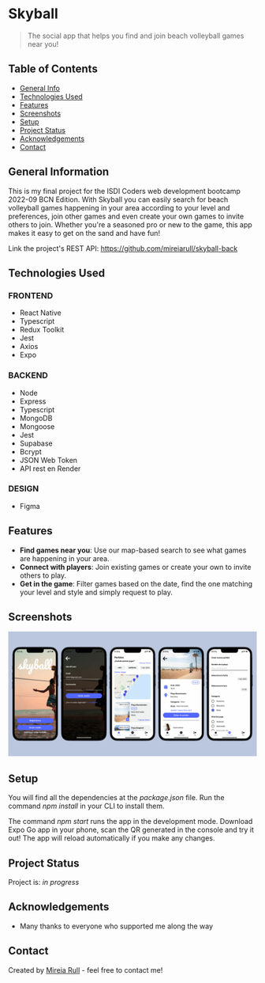 # Skyball

> The social app that helps you find and join beach volleyball games near you!

## Table of Contents

- [General Info](#general-information)
- [Technologies Used](#technologies-used)
- [Features](#features)
- [Screenshots](#screenshots)
- [Setup](#setup)
- [Project Status](#project-status)
- [Acknowledgements](#acknowledgements)
- [Contact](#contact)

## General Information

This is my final project for the ISDI Coders web development bootcamp 2022-09 BCN Edition.
With Skyball you can easily search for beach volleyball games happening in your area according to your level and preferences, join other games and even create your own games to invite others to join.
Whether you're a seasoned pro or new to the game, this app makes it easy to get on the sand and have fun!

Link the project's REST API: https://github.com/mireiarull/skyball-back

## Technologies Used

### FRONTEND

- React Native
- Typescript
- Redux Toolkit
- Jest
- Axios
- Expo

### BACKEND

- Node
- Express
- Typescript
- MongoDB
- Mongoose
- Jest
- Supabase
- Bcrypt
- JSON Web Token
- API rest en Render

### DESIGN

- Figma

## Features

- **Find games near you**: Use our map-based search to see what games are happening in your area.
- **Connect with players**: Join existing games or create your own to invite others to play.
- **Get in the game**: Filter games based on the date, find the one matching your level and style and simply request to play.

## Screenshots

![Screenshots](assets/screenshots/skyaball-screenshots.jpg?raw=true)

## Setup

You will find all the dependencies at the _package.json_ file. Run the command _npm install_ in your CLI to install them.

The command _npm start_ runs the app in the development mode. Download Expo Go app in your phone, scan the QR generated in the console and try it out!
The app will reload automatically if you make any changes.

## Project Status

Project is: _in progress_

## Acknowledgements

- Many thanks to everyone who supported me along the way

## Contact

Created by [Mireia Rull](https://www.linkedin.com/in/mireiarullmasdeu/) - feel free to contact me!
